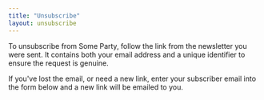 ```yaml
---
title: "Unsubscribe"
layout: unsubscribe
---
```


To unsubscribe from Some Party, follow the link from the newsletter you were sent. It contains both your email address and a unique identifier to ensure the request is genuine.

If you've lost the email, or need a new link, enter your subscriber email into the form below and a new link will be emailed to you.
